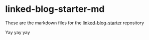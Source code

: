# linked-blog-starter-md
These are the markdown files for the [linked-blog-starter](https://github.com/matthewwong525/linked-blog-starter) repository


Yay yay yay 
